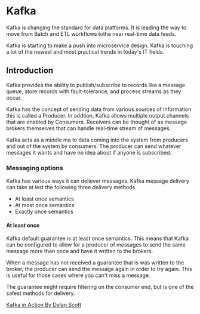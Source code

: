 # Kafka

Kafka is changing the standard for data platforms. It is leading the way to move from Batch and ETL workflows tothe near real-time data feeds.

Kafka is starting to make a push into microservice design. Kafka is touching a lot of the newest and most practical trends in today's IT fields.

## Introduction

Kafka provides the ability to publish/subscribe to records like a message queue, store records with fault-tolerance, and process streams as they occur.

Kafka has the concept of sending data from various sources of information this is called a Producer. In addtion, Kafka allows multiple output channels that are enabled by Consumers. Receivers can be thought of as message brokers themselves that can handle real-time stream of messages.

Kafka acts as a middle ma to data coming into the system from producers and out of the system by consumers. The producer can send whatever messages it wants and have no idea about if anyone is subscribed.


### Messaging options

Kafka has various ways it can deliever messages. Kafka message delivery can take at lest the following three delivery methods.

* At least once semantics
* At most once semantics
* Exactly once semantics

#### At least once

Kafka default guarantee is at least once semantics. This means that Kafka can be configured to allow for a producer of messages to send the same message more than once and have it written to the brokers.

When a message has not received a guarantee that is was written to the broker, the producer can send the message again in order to try again. This is useful for those cases where you can't miss a message.

The guarantee might require filtering on the consumer end, but is one of the safest methods for delivery.


[Kafka in Action By Dylan Scott](https://www.manning.com/books/kafka-in-action)

